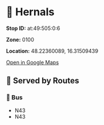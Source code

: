 # 🚉 Hernals


**Stop ID:** at:49:505:0:6

**Zone:** 0100

**Location:** 48.22360089, 16.31509439

[Open in Google Maps](https://www.google.com/maps?q=48.22360089,16.31509439)

## 🚆 Served by Routes

### 🚌 Bus
- N43
- N43